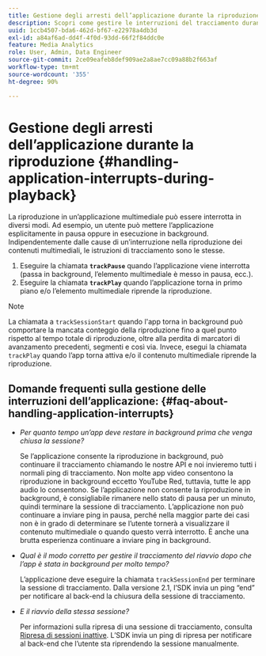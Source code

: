 ```yaml
---
title: Gestione degli arresti dell’applicazione durante la riproduzione
description: Scopri come gestire le interruzioni del tracciamento durante la riproduzione di contenuti multimediali.
uuid: 1ccb4507-bda6-462d-bf67-e22978a4db3d
exl-id: a84af6ad-dd4f-4f0d-93dd-66f2f84ddc0e
feature: Media Analytics
role: User, Admin, Data Engineer
source-git-commit: 2ce09eafeb8def909ae2a8ae7cc09a88b2f663af
workflow-type: tm+mt
source-wordcount: '355'
ht-degree: 90%

---
```


# Gestione degli arresti dell’applicazione durante la riproduzione {#handling-application-interrupts-during-playback}

La riproduzione in un’applicazione multimediale può essere interrotta in diversi modi. Ad esempio, un utente può mettere l’applicazione esplicitamente in pausa oppure in esecuzione in background. Indipendentemente dalle cause di un’interruzione nella riproduzione dei contenuti multimediali, le istruzioni di tracciamento sono le stesse.

1. Eseguire la chiamata **`trackPause`** quando l’applicazione viene interrotta (passa in background, l’elemento multimediale è messo in pausa, ecc.).
1. Eseguire la chiamata **`trackPlay`** quando l’applicazione torna in primo piano e/o l’elemento multimediale riprende la riproduzione.

>[!NOTE]
>
>La chiamata a `trackSessionStart` quando l&#39;app torna in background può comportare la mancata conteggio della riproduzione fino a quel punto rispetto al tempo totale di riproduzione, oltre alla perdita di marcatori di avanzamento precedenti, segmenti e così via. Invece, esegui la chiamata `trackPlay` quando l’app torna attiva e/o il contenuto multimediale riprende la riproduzione.

## Domande frequenti sulla gestione delle interruzioni dell’applicazione: {#faq-about-handling-application-interrupts}

* _Per quanto tempo un’app deve restare in background prima che venga chiusa la sessione?_

  Se l’applicazione consente la riproduzione in background, può continuare il tracciamento chiamando le nostre API e noi invieremo tutti i normali ping di tracciamento. Non molte app video consentono la riproduzione in background eccetto YouTube Red, tuttavia, tutte le app audio lo consentono. Se l’applicazione non consente la riproduzione in background, è consigliabile rimanere nello stato di pausa per un minuto, quindi terminare la sessione di tracciamento. L’applicazione non può continuare a inviare ping in pausa, perché nella maggior parte dei casi non è in grado di determinare se l’utente tornerà a visualizzare il contenuto multimediale o quando questo verrà interrotto. È anche una brutta esperienza continuare a inviare ping in background.

* _Qual è il modo corretto per gestire il tracciamento del riavvio dopo che l’app è stata in background per molto tempo?_

  L’applicazione deve eseguire la chiamata `trackSessionEnd` per terminare la sessione di tracciamento. Dalla versione 2.1, l’SDK invia un ping “end” per notificare al back-end la chiusura della sessione di tracciamento.

* _E il riavvio della stessa sessione?_

  Per informazioni sulla ripresa di una sessione di tracciamento, consulta [Ripresa di sessioni inattive](resuming-inactive.md). L’SDK invia un ping di ripresa per notificare al back-end che l’utente sta riprendendo la sessione manualmente.
